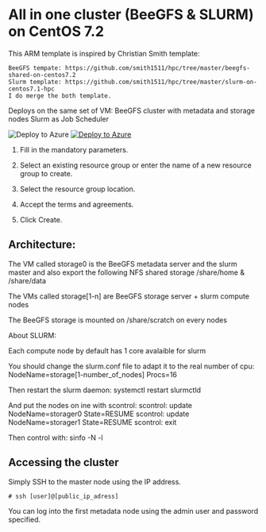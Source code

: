 # All in one cluster (BeeGFS & SLURM) on CentOS 7.2

This ARM template is inspired by Christian Smith template:

    BeeGFS tempate: https://github.com/smith1511/hpc/tree/master/beegfs-shared-on-centos7.2  
    Slurm template: https://github.com/smith1511/hpc/tree/master/slurm-on-centos7.1-hpc   
    I do merge the both template.

Deploys on the same set of VM:
   BeeGFS cluster with metadata and storage nodes 
   Slurm as Job Scheduler

<img alt="Deploy to Azure" src="https://github.com/thovarMS/beegfs-shared-slurm-on-centos7.2/blob/master/workInProgress.png"/>

<a href="https://portal.azure.com/#create/Microsoft.Template/uri/https%3A%2F%2Fraw.githubusercontent.com%2FthovarMS%2Fbeegfs-shared-slurm-on-centos7.2%2Fmaster%2Fazuredeploy.json" target="_blank">
   <img alt="Deploy to Azure" src="http://azuredeploy.net/deploybutton.png"/>
</a>

1. Fill in the mandatory parameters.

2. Select an existing resource group or enter the name of a new resource group to create.

3. Select the resource group location.

4. Accept the terms and agreements.

5. Click Create.

## Architecture:

The VM called storage0 is the BeeGFS metadata server and the slurm master and also export the following NFS shared storage /share/home & /share/data

The VMs called storage[1-n] are BeeGFS storage server + slurm compute nodes

The BeeGFS storage is mounted on /share/scratch on every nodes

About SLURM:

   Each compute node by default has 1 core avalaible for slurm
   
   You should change the slurm.conf file to adapt it to the real number of cpu:
      NodeName=storage[1-number_of_nodes] Procs=16
      
   Then restart the slurm daemon:
      systemctl restart slurmctld
      
   And put the nodes on ine with scontrol:
      scontrol: update NodeName=storager0 State=RESUME
      scontrol: update NodeName=storager1 State=RESUME
      scontrol: exit

   Then control with: sinfo -N -l

## Accessing the cluster

Simply SSH to the master node using the IP address.

```
# ssh [user]@[public_ip_adress]
```

You can log into the first metadata node using the admin user and password specified.
